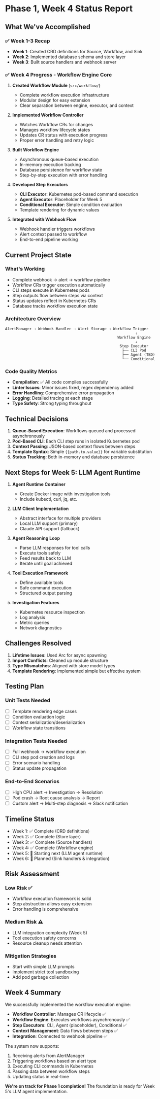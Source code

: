 # Phase 1, Week 4 Status Report

## What We've Accomplished

### ✅ Week 1-3 Recap
- **Week 1**: Created CRD definitions for Source, Workflow, and Sink
- **Week 2**: Implemented database schema and store layer
- **Week 3**: Built source handlers and webhook server

### ✅ Week 4 Progress - Workflow Engine Core

1. **Created Workflow Module** (`src/workflow/`)
   - Complete workflow execution infrastructure
   - Modular design for easy extension
   - Clear separation between engine, executor, and context

2. **Implemented Workflow Controller**
   - Watches Workflow CRs for changes
   - Manages workflow lifecycle states
   - Updates CR status with execution progress
   - Proper error handling and retry logic

3. **Built Workflow Engine**
   - Asynchronous queue-based execution
   - In-memory execution tracking
   - Database persistence for workflow state
   - Step-by-step execution with error handling

4. **Developed Step Executors**
   - **CLI Executor**: Kubernetes pod-based command execution
   - **Agent Executor**: Placeholder for Week 5
   - **Conditional Executor**: Simple condition evaluation
   - Template rendering for dynamic values

5. **Integrated with Webhook Flow**
   - Webhook handler triggers workflows
   - Alert context passed to workflow
   - End-to-end pipeline working

## Current Project State

### What's Working
- Complete webhook → alert → workflow pipeline
- Workflow CRs trigger execution automatically
- CLI steps execute in Kubernetes pods
- Step outputs flow between steps via context
- Status updates reflect in Kubernetes CRs
- Database tracks workflow execution state

### Architecture Overview
```
AlertManager → Webhook Handler → Alert Storage → Workflow Trigger
                                                           ↓
                                                   Workflow Engine
                                                           ↓
                                                    Step Executor
                                                     ├── CLI Pod
                                                     ├── Agent (TBD)
                                                     └── Conditional
```

### Code Quality Metrics
- **Compilation**: ✅ All code compiles successfully
- **Linter Issues**: Minor issues fixed, regex dependency added
- **Error Handling**: Comprehensive error propagation
- **Logging**: Detailed tracing at each stage
- **Type Safety**: Strong typing throughout

## Technical Decisions

1. **Queue-Based Execution**: Workflows queued and processed asynchronously
2. **Pod-Based CLI**: Each CLI step runs in isolated Kubernetes pod
3. **Context Passing**: JSON-based context flows between steps
4. **Template Syntax**: Simple `{{path.to.value}}` for variable substitution
5. **Status Tracking**: Both in-memory and database persistence

## Next Steps for Week 5: LLM Agent Runtime

1. **Agent Runtime Container**
   - Create Docker image with investigation tools
   - Include kubectl, curl, jq, etc.

2. **LLM Client Implementation**
   - Abstract interface for multiple providers
   - Local LLM support (primary)
   - Claude API support (fallback)

3. **Agent Reasoning Loop**
   - Parse LLM responses for tool calls
   - Execute tools safely
   - Feed results back to LLM
   - Iterate until goal achieved

4. **Tool Execution Framework**
   - Define available tools
   - Safe command execution
   - Structured output parsing

5. **Investigation Features**
   - Kubernetes resource inspection
   - Log analysis
   - Metric queries
   - Network diagnostics

## Challenges Resolved

1. **Lifetime Issues**: Used Arc<Self> for async spawning
2. **Import Conflicts**: Cleaned up module structure
3. **Type Mismatches**: Aligned with store model types
4. **Template Rendering**: Implemented simple but effective system

## Testing Plan

### Unit Tests Needed
- [ ] Template rendering edge cases
- [ ] Condition evaluation logic
- [ ] Context serialization/deserialization
- [ ] Workflow state transitions

### Integration Tests Needed
- [ ] Full webhook → workflow execution
- [ ] CLI step pod creation and logs
- [ ] Error scenario handling
- [ ] Status update propagation

### End-to-End Scenarios
- [ ] High CPU alert → Investigation → Resolution
- [ ] Pod crash → Root cause analysis → Report
- [ ] Custom alert → Multi-step diagnosis → Slack notification

## Timeline Status

- Week 1: ✅ Complete (CRD definitions)
- Week 2: ✅ Complete (Store layer)
- Week 3: ✅ Complete (Source handlers)
- Week 4: ✅ Complete (Workflow engine)
- Week 5: 🔄 Starting next (LLM agent runtime)
- Week 6: 📅 Planned (Sink handlers & integration)

## Risk Assessment

### Low Risk ✅
- Workflow execution framework is solid
- Step abstraction allows easy extension
- Error handling is comprehensive

### Medium Risk ⚠️
- LLM integration complexity (Week 5)
- Tool execution safety concerns
- Resource cleanup needs attention

### Mitigation Strategies
- Start with simple LLM prompts
- Implement strict tool sandboxing
- Add pod garbage collection

## Week 4 Summary

We successfully implemented the workflow execution engine:
- **Workflow Controller**: Manages CR lifecycle ✅
- **Workflow Engine**: Executes workflows asynchronously ✅
- **Step Executors**: CLI, Agent (placeholder), Conditional ✅
- **Context Management**: Data flows between steps ✅
- **Integration**: Connected to webhook pipeline ✅

The system now supports:
1. Receiving alerts from AlertManager
2. Triggering workflows based on alert type
3. Executing CLI commands in Kubernetes
4. Passing data between workflow steps
5. Updating status in real-time

**We're on track for Phase 1 completion!** The foundation is ready for Week 5's LLM agent implementation. 